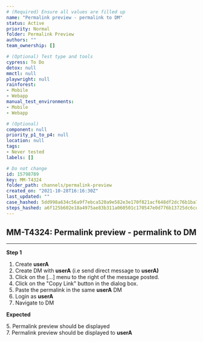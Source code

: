 ```yaml
---
# (Required) Ensure all values are filled up
name: "Permalink preview - permalink to DM"
status: Active
priority: Normal
folder: Permalink Preview
authors: ""
team_ownership: []

# (Optional) Test type and tools
cypress: To Do
detox: null
mmctl: null
playwright: null
rainforest: 
- Mobile
- Webapp
manual_test_environments: 
- Mobile
- Webapp

# (Optional)
component: null
priority_p1_to_p4: null
location: null
tags: 
- Never tested
labels: []

# Do not change
id: 15798789
key: MM-T4324
folder_path: channels/permalink-preview
created_on: "2021-10-28T16:16:30Z"
last_updated: ""
case_hashed: 5dd998a634c56a9f7ebca520a9e582e3e170f821acf648df2dc76b1ba71a2647c20c37fd19274ec365a61f69c31252ed
steps_hashed: a6f125b602e18a4975ae83b311a060501c170547e0d776b13725dc6cdc4b49e7fa2e01043f49ad33a8ddf4101ed3d53d
---
```


## MM-T4324: Permalink preview - permalink to DM

---

**Step 1**

1. Create **userA**
2. Create DM with **userA** (i.e send direct message to **userA)**
3. Click on the \[...] menu to the right of the message posted.
4. Click on the "Copy Link" button in the dialog box.
5. Paste the permalink in the same **userA** DM
6. Login as **userA**
7. Navigate to DM

**Expected**

5\. Permalink preview should be displayed\
7\. Permalink preview should be displayed to **userA**
